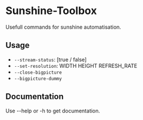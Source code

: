# Sunshine-Toolbox

Usefull commands for sunshine automatisation.

## Usage

- `--stream-status`: [true / false]
- `--set-resolution`: WIDTH HEIGHT REFRESH_RATE
- `--close-bigpicture`
- `--bigpicture-dummy`

## Documentation

Use --help or -h to get documentation.
